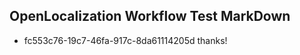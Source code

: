## OpenLocalization Workflow Test MarkDown
* fc553c76-19c7-46fa-917c-8da61114205d thanks!

<!--HONumber=Jul16_HO3-->


